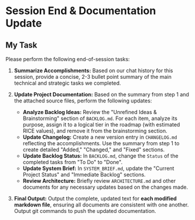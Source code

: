 # Session End & Documentation Update

## My Task
Please perform the following end-of-session tasks:

1.  **Summarize Accomplishments:** Based on our chat history for this session, provide a concise, 2-3 bullet point summary of the main technical and strategic tasks we completed.

2.  **Update Project Documentation:** Based on the summary from step 1 and the attached source files, perform the following updates:
    *   **Analyze Backlog Ideas:** Review the "Unrefined Ideas & Brainstorming" section of `BACKLOG.md`. For each item, analyze its purpose, assign it to a logical tier in the roadmap (with estimated RICE values), and remove it from the brainstorming section.
    *   **Update Changelog:** Create a new version entry in `CHANGELOG.md` reflecting the accomplishments. Use the summary from step 1 to create detailed "Added," "Changed," and "Fixed" sections.
    *   **Update Backlog Status:** In `BACKLOG.md`, change the `Status` of the completed tasks from "To Do" to "Done".
    *   **Update System Brief:** In `SYSTEM_BRIEF.md`, update the "Current Project Status" and "Immediate Backlog" sections.
    *   **Review Architecture:** Briefly review `ARCHITECTURE.md` and other documents for any necessary updates based on the changes made.

3.  **Final Output:** Output the complete, updated text for **each modified markdown file**, ensuring all documents are consistent with one another. Output git commands to push the updated documentation.
